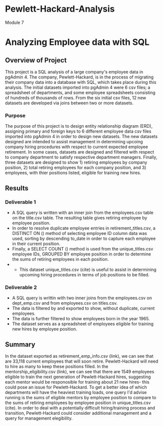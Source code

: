 # Pewlett-Hackard-Analysis
Module 7
# Analyzing Employee data with SQL
## Overview of Project
This project is a SQL analysis of a large company's employee data in pgAdmin 4. The company, Pewlett-Hackard, is in the process of migrating their company data into a database with SQL, which takes place during this analysis. The initial datasets imported into pgAdmin 4 were 6 csv files; a spreadsheet of departments, and some employee spreadsheets consisting of hundreds of thousands of rows. From the six initial csv files, 12 new datasets are developed via joins between two or more datasets.
### Purpose
The purpose of this project is to design entity relationship diagram (ERD), assigning primary and foreign keys to 6 different employee data csv files imported into pgAdmin 4 in order to design new datasets. The new datasets designed are intended to assist management in determining upcoing company hiring procedures with respect to current expected employee retirement. In some cases, datasets are designed and filtered with respect to company department to satisfy respective department managers. Finally, three datasets are designed to show 1) retiring employees by company position, 2) total retiring employees for each company position, and 3) employees, with thier positions listed, eligible for training new hires.
## Results
### Deliverable 1
* A SQL query is written with an inner join from the employees.csv table on the title.csv table. The resulting table gives retiring employee by employee position.
* In order to resolve duplicate employee entries in retirement_titles.csv, a DISTINCT ON () method of selecting employee ID column data was used, sorting by descending to_date in order to capture each employee in their current position.
* Finally, a SELECT COUNT () method is used from the unique_titles.csv employee IDs, GROUPED BY employee position in order to determine the sums of retiring employees in each position.
* * This dataset unique_titles.csv (cite) is useful to assist in determining upcoming hiring procedures in terms of job positions to be filled.
### Deliverable 2
* A SQL query is writtin with two inner joins from the employees.csv on dept_emp.csv and from employees.csv on titles.csv.
* The data is filtered by and exported to show, without duplicate, current employees.
* The data is further filtered to show employees born in the year 1965.
* The dataset serves as a spreadsheet of employees eligible for training new hires by employee position.
## Summary
In the dataset exported as retirement_emp_info.csv (link), we can see that are 33,118 current employees that will soon retire. Pewlett-Hackard will need to hire as many to keep these positions filled. In the mentorship_eligibility.csv (link), we can see that there are 1549 employees eligible to train the next generation of Pewlett-Hackard hires, suggesting each mentor would be responosible for training about 21 new hires- this could pose an issue for Pewlett-Hackard. To get a better idea of which departments will have the heaviest training loads, one query I'd advise running is the sums of eligible mentors by employee position to compare to the sums of retiring employees by employee position in unique_titles.csv (cite). In order to deal with a potentially difficult hiring/training process and transition, Pewlett-Hackard could consider additional management and a query for management elegibility.
